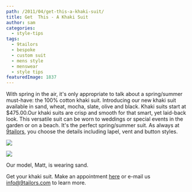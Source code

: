 ```yaml
---
path: /2011/04/get-this-a-khaki-suit/
title: Get  This - A Khaki Suit
author: sam
categories: 
  - style-tips
tags: 
  - 9tailors
  - bespoke
  - custom suit
  - mens style
  - menswear
  - style tips
featuredImage: 1837
---
```

With spring in the air, it's only appropriate to talk about a spring/summer must-have: the 100% cotton khaki suit. Introducing our new khaki suit available in sand, wheat, mocha, slate, olive and black. Khaki suits start at $475.00.Our khaki suits are crisp and smooth for that smart, yet laid-back look. This versatile suit can be worn to weddings or special events in the garden or on a beach. It's the perfect spring/summer suit. As always at [9tailors](http://9tailors.com/), you choose the details including lapel, vent and button styles.

[![](http://4.bp.blogspot.com/-y_8Amvx1n90/TZyRLCcnWDI/AAAAAAAAI6k/atAKoowD_3Q/s320/khaki_suit_1.jpg)](http://4.bp.blogspot.com/-y_8Amvx1n90/TZyRLCcnWDI/AAAAAAAAI6k/atAKoowD_3Q/s1600/khaki_suit_1.jpg)

[![](http://4.bp.blogspot.com/-ur3l4IGIdsQ/TZyRYftO4yI/AAAAAAAAI6o/z8RdP60kUHI/s320/khaki_suit_2.jpg)](http://4.bp.blogspot.com/-ur3l4IGIdsQ/TZyRYftO4yI/AAAAAAAAI6o/z8RdP60kUHI/s1600/khaki_suit_2.jpg)

Our model, Matt, is wearing sand.

Get your khaki suit. Make an appointment [here](https://spreadsheets.google.com/viewform?key=0Arw_UaSrhyAecEZBaHJUN2dWbXJDSmw5UHVIUWlUVkE&hl=en#gid=0) or e-mail us [info@9tailors.com](mailto:info@9tailors.com) to learn more.